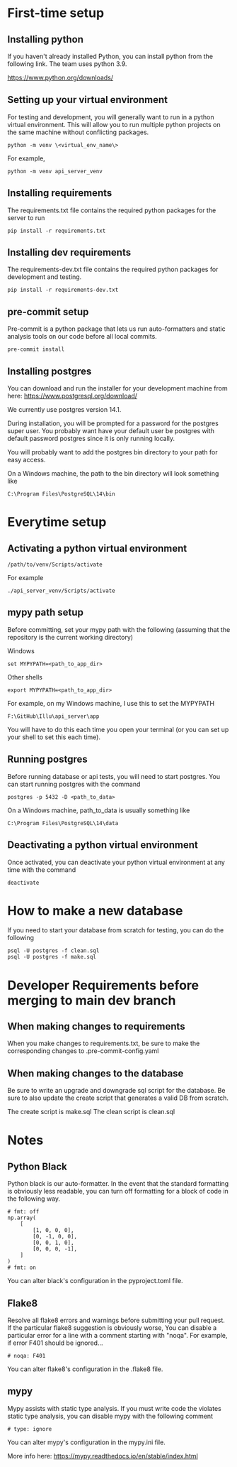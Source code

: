 # First-time setup
## Installing python
If you haven't already installed Python, you can install python from the following link. The team uses python 3.9.

https://www.python.org/downloads/

## Setting up your virtual environment
For testing and development, you will generally want to run in a python virtual environment.
This will allow you to run multiple python projects on the same machine without conflicting packages.

	python -m venv \<virtual_env_name\>

For example,

	python -m venv api_server_venv

## Installing requirements
The requirements.txt file contains the required python packages for the server to run

	pip install -r requirements.txt

## Installing dev requirements
The requirements-dev.txt file contains the required python packages for development and testing.

	pip install -r requirements-dev.txt

## pre-commit setup
Pre-commit is a python package that lets us run auto-formatters and static analysis tools on our code before all local 
commits.

	pre-commit install

## Installing postgres
You can download and run the installer for your development machine from here: https://www.postgresql.org/download/

We currently use postgres version 14.1.

During installation, you will be prompted for a password for the postgres super user.
You probably want have your default user be postgres with default password postgres since it is only running locally.

You will probably want to add the postgres bin directory to your path for easy access.

On a Windows machine, the path to the bin directory will look something like
	
	C:\Program Files\PostgreSQL\14\bin

# Everytime setup
## Activating a python virtual environment
	/path/to/venv/Scripts/activate

For example
	
	./api_server_venv/Scripts/activate

## mypy path setup
Before committing, set your mypy path with the following (assuming that the repository is the current working directory)

Windows

	set MYPYPATH=<path_to_app_dir>

Other shells

	export MYPYPATH=<path_to_app_dir>


For example, on my Windows machine, I use this to set the MYPYPATH

	F:\GitHub\Illu\api_server\app

You will have to do this each time you open your terminal (or you can set up your shell to set this each time).

## Running postgres
Before running database or api tests, you will need to start postgres. You can start running postgres with the command

	postgres -p 5432 -D <path_to_data>

On a Windows machine, path_to_data is usually something like

	C:\Program Files\PostgreSQL\14\data

## Deactivating a python virtual environment
Once activated, you can deactivate your python virtual environment at any time with the command
	
	deactivate

# How to make a new database
If you need to start your database from scratch for testing, you can do the following

	psql -U postgres -f clean.sql
	psql -U postgres -f make.sql

# Developer Requirements before merging to main dev branch
## When making changes to requirements
When you make changes to requirements.txt, be sure to make the corresponding changes to .pre-commit-config.yaml

## When making changes to the database
Be sure to write an upgrade and downgrade sql script for the database. Be sure to also update the create script that 
generates a valid DB from scratch.

The create script is make.sql
The clean script is clean.sql

# Notes
## Python Black
Python black is our auto-formatter. In the event that the standard formatting is obviously less readable,
you can turn off formatting for a block of code in the following way.

    # fmt: off
    np.array(
        [
            [1, 0, 0, 0],
            [0, -1, 0, 0],
            [0, 0, 1, 0],
            [0, 0, 0, -1],
        ]
    )
    # fmt: on

You can alter black's configuration in the pyproject.toml file.

## Flake8
Resolve all flake8 errors and warnings before submitting your pull request. If the particular flake8 suggestion is obviously worse,
You can disable a particular error for a line with a comment starting with "noqa". For example, if error F401 should be ignored...

    # noqa: F401

You can alter flake8's configuration in the .flake8 file.

## mypy
Mypy assists with static type analysis. If you must write code the violates static type analysis, you can disable mypy with the following
comment

    # type: ignore

You can alter mypy's configuration in the mypy.ini file.

More info here:
https://mypy.readthedocs.io/en/stable/index.html